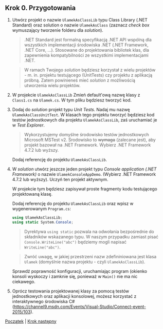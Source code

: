 ## Krok 0. Przygotowania ##

1. Utwórz projekt o nazwie `UlamekAsClassLib` typu Class Library (.NET Standard) oraz solution o nazwie `UlamekAsClass` (zaznacz _check box_ wymuszający tworzenie folderu dla _solution_).
    > .NET Standard jest formalną specyfikacją .NET API wspólną dla wszystkich implementacji środowiska .NET (.NET Framework, .NET Core, ...). Stosowane do projektowania bibliotek klas, dla zapewnienia kompatybilności ze wszystkimi implementacjami .NET.

    > W ramach Twojego _solution_ będziesz korzystał z wielu projektów - m. in. projektu testującego (UnitTests) czy projektu z aplikacją próbną. Zatem powinieneś mieć _solution_ z możliwością utworzenia wielu projektów.

2. W projekcie `UlamekAsClassLib` Zmień default'ową nazwę klasy z `Class1.cs`    na `Ulamek.cs`. W tym pliku będziesz tworzyć kod.

3. Dodaj do _solution_ projekt typu *Unit Tests*. Nadaj mu nazwę `UlamekAsClassUnitTest`. W klasach tego projektu tworzyć będziesz kod testów jednostkowych dla projektu `UlamekAsClassLib`, zaś uruchamiać je w _Test Explorer_.
   > Wykorzystujemy domyślne środowisko testów jednostkowych Microsoft MSTest v2.
   > Środowisko to ~~wymaga~~ (zalecane jest), aby projekt bazował na .NET Framework. Wybierz .NET Framework 4.7.2 lub wyższy.

   Dodaj referencję do projektu `UlamekAsClassLib`.

4. W _solution_ utwórz jeszcze jeden projekt typu _Console application (.NET Framework)_
   o nazwie `UlamekConsoleAppDemo`. (Wybierz .NET Framework 4.7.2 lub wyższy). Uczyń ten projekt aktywnym.

   W projekcie tym będziesz zapisywał proste fragmenty kodu testującego projektowaną klasę.

   Dodaj referencję do projektu `UlamekAsClassLib` oraz wpisz w wygenerowanym `Program.cs`:

   ````csharp
   using UlamekAsClassLib;
   using static System.Console;
   ````

    > Dyrektywa `using static` pozwala na odwołania bezpośrednie do składników
    > wskazanego typu. W naszym przypadku zamiast pisać `Console.WriteLine("abc")` 
    > będziemy mogli napisać `WriteLine("abc")`.

    > Zwróć uwagę, w jakiej przestrzeni nazw zdefininiowana jest klasa `Ulamek` (domyślnie nazwa projektu - czyli `UlamekAsClassLib`).

   Sprawdź poprawność konfiguracji, uruchamiając program (okienko konsoli wyskoczy i zamknie się, ponieważ w `Main()` nie ma nic ciekawego.

5. Oprócz testowania projektowanej klasy za pomocą testów jednostkowych
   oraz aplikacji konsolowej, możesz korzystać z interaktywnego środowiska C# (https://channel9.msdn.com/Events/Visual-Studio/Connect-event-2015/103).

[Początek](README.md) | [Krok następny](step01.md)

